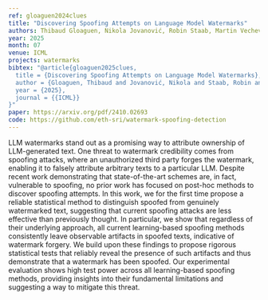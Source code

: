 ```yaml
---
ref: gloaguen2024clues
title: "Discovering Spoofing Attempts on Language Model Watermarks"
authors: Thibaud Gloaguen, Nikola Jovanović, Robin Staab, Martin Vechev
year: 2025
month: 07
venue: ICML
projects: watermarks
bibtex: "@article{gloaguen2025clues,
  title = {Discovering Spoofing Attempts on Language Model Watermarks},
  author = {Gloaguen, Thibaud and Jovanović, Nikola and Staab, Robin and Vechev, Martin},
  year = {2025},
  journal = {{ICML}}
}"
paper: https://arxiv.org/pdf/2410.02693
code: https://github.com/eth-sri/watermark-spoofing-detection
---
```


LLM watermarks stand out as a promising way to attribute ownership of LLM-generated text. One threat to watermark credibility comes from spoofing attacks, where an unauthorized third party forges the watermark, enabling it to falsely attribute arbitrary texts to a particular LLM. Despite recent work demonstrating that state-of-the-art schemes are, in fact, vulnerable to spoofing, no prior work has focused on post-hoc methods to discover spoofing attempts. In this work, we for the first time propose a reliable statistical method to distinguish spoofed from genuinely watermarked text, suggesting that current spoofing attacks are less effective than previously thought. In particular, we show that regardless of their underlying approach, all current learning-based spoofing methods consistently leave observable artifacts in spoofed texts, indicative of watermark forgery. We build upon these findings to propose rigorous statistical tests that reliably reveal the presence of such artifacts and thus demonstrate that a watermark has been spoofed. Our experimental evaluation shows high test power across all learning-based spoofing methods, providing insights into their fundamental limitations and suggesting a way to mitigate this threat.
